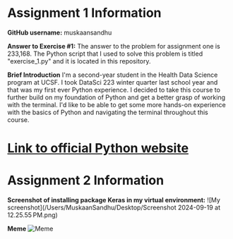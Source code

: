 # Assignment 1 Information 

**GitHub username:**
muskaansandhu

**Answer to Exercise #1:** 
The answer to the problem for assignment one is 233,168. The Python script that I used to solve this problem is titled "exercise_1.py" and it is located in this repository. 

**Brief Introduction**
I'm a second-year student in the Health Data Science program at UCSF. I took DataSci 223 winter quarter last school year and that was my first ever Python experience. I decided to take this course to further build on my foundation of Python and get a better grasp of working with the terminal. I'd like to be able to get some more hands-on experience with the basics of Python and navigating the terminal throughout this course. 

# [Link to official Python website](https://www.python.org)

# Assignment 2 Information 

**Screenshot of installing package Keras in my virtual environment:**
![My screenshot](/Users/MuskaanSandhu/Desktop/Screenshot 2024-09-19 at 12.25.55 PM.png)

**Meme**
![Meme](/Users/MuskaanSandhu/Downloads/pic.jpeg)
